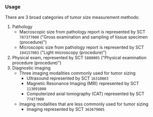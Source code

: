 ### Usage

There are 3 broad categories of tumor size measurement methods:

1. Pathology
    - Macroscopic size from pathology report is represented by SCT `787377000` (\"Gross examination and sampling of tissue specimen (procedure)\")
    - Microscopic size from pathology report is represented by SCT `104157003` (\"Light microscopy (procedure)\")
2. Physical exam, represented by SCT `5880005` (\"Physical examination procedure (procedure)\")
3. Diagnostic imaging
    - Three imaging modalities commonly used for tumor sizing
       - Ultrasound represented by SCT `16310003`
       - Magnetic Resonance Imaging (MRI) represented by SCT `113091000`
       - Computerized axial tomography (CAT) represented by SCT `77477000`
    - Imaging modalities that are less commonly used for tumor sizing
        - Imaging represented by SCT `363679005`


